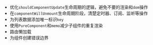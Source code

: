 - 优化`shouldComponentUpdate`生命周期的逻辑，避免不要的渲染和`dom`操作
- 在`componentWillUnmount`生命周期阶段，清楚定时器、订阅、监听等操作
- 为列表数据添加唯一标识`key`
- 使用`PureComponent`和`memo`减少子组件的重复渲染
- 路由懒加载
- 为组件创建错误边界